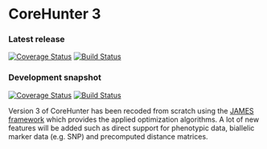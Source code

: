 # CoreHunter 3

### Latest release

[![Coverage Status](http://img.shields.io/coveralls/corehunter/corehunter3/master.svg)](https://coveralls.io/r/cropinfo/corehunter3)
[![Build Status](https://img.shields.io/travis/corehunter/corehunter3/master.svg)](https://travis-ci.org/cropinfo/corehunter3)

### Development snapshot

[![Coverage Status](http://img.shields.io/coveralls/corehunter/corehunter3/develop.svg)](https://coveralls.io/r/cropinfo/corehunter3)
[![Build Status](https://img.shields.io/travis/corehunter/corehunter3/develop.svg)](https://travis-ci.org/cropinfo/corehunter3)

Version 3 of CoreHunter has been recoded from scratch using the [JAMES framework](http://www.jamesframework.org) which provides the applied optimization algorithms. A lot of new features will be added such as direct support for phenotypic data, biallelic marker data (e.g. SNP) and precomputed distance matrices.